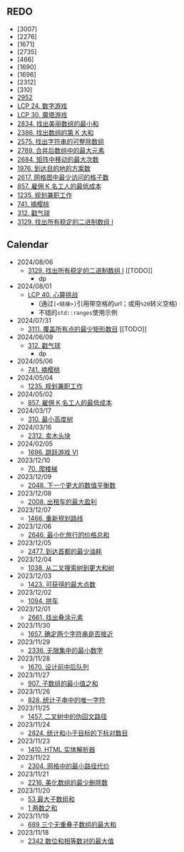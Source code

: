 ## REDO

- [3007]
- [2276]
- [1671]
- [2735]
- [466]
- [1690]
- [1696]
- [2312]
- [310]
- [2952](2952/readme.md)
- [LCP 24. 数字游戏](https://leetcode.cn/problems/5TxKeK/)
- [LCP 30. 魔塔游戏](https://leetcode.cn/problems/p0NxJO/)
- [2834. 找出美丽数组的最小和](2834/readme.md)
- [2386. 找出数组的第 K 大和](2386/readme.md)
- [2575. 找出字符串的可整除数组](2575/readme.md)
- [2789. 合并后数组中的最大元素](2789/readme.md)
- [2684. 矩阵中移动的最大次数](2684/readme.md)
- [1976. 到达目的地的方案数](1976/readme.md)
- [2617. 网格图中最少访问的格子数](2617/readme.md)
- [857. 雇佣 K 名工人的最低成本](857/readme.md)
- [1235. 规划兼职工作](1235/readme.md)
- [741. 摘樱桃](741/readme.md)
- [312. 戳气球](https://leetcode.cn/problems/burst-balloons)
- [3129. 找出所有稳定的二进制数组 I](https://leetcode.cn/problems/find-all-possible-stable-binary-arrays-i/)

## Calendar

- 2024/08/06
  - [3129. 找出所有稳定的二进制数组 I](3129/readme.md) [[TODO]]
    - dp
- 2024/08/01
  - [LCP 40. 心算挑战](<LCP 40/readme.md>)
    - (通过`[<链接>]`引用带空格的url；或用`%20`转义空格)
    - 不错的`std::ranges`使用示例
- 2024/07/31
  - [3111. 覆盖所有点的最少矩形数目](3111/readme.md) [[TODO]]
- 2024/06/09
  - [312. 戳气球](312/readme.md)
    - dp
- 2024/05/06
  - [741. 摘樱桃](741/readme.md)
- 2024/05/04
  - [1235. 规划兼职工作](1235/readme.md)
- 2024/05/02
  - [857. 雇佣 K 名工人的最低成本](857/readme.md)
- 2024/03/17
  - [310. 最小高度树](310/readme.md)
- 2024/03/16
  - [2312. 卖木头块](2312/readme.md)
- 2024/02/05
  - [1696. 跳跃游戏 VI](1696/readme.md)
- 2023/12/10
  - [70. 爬楼梯](70/readme.md)
- 2023/12/09
  - [2048. 下一个更大的数值平衡数](2048/readme.md)
- 2023/12/08
  - [2008. 出租车的最大盈利](2008/readme.md)
- 2023/12/07
  - [1466. 重新规划路线](1466/readme.md)
- 2023/12/06
  - [2646. 最小化旅行的价格总和](2646/readme.md)
- 2023/12/05
  - [2477. 到达首都的最少油耗](2477/readme.md)
- 2023/12/04
  - [1038. 从二叉搜索树到更大和树](1038/readme.md)
- 2023/12/03
  - [1423. 可获得的最大点数](1423/readme.md)
- 2023/12/02
  - [1094. 拼车](1094/readme.md)
- 2023/12/01
  - [2661. 找出叠涂元素](2661/readme.md)
- 2023/11/30
  - [1657. 确定两个字符串是否接近](1657/readme.md)
- 2023/11/29
  - [2336. 无限集中的最小数字](2336/readme.md)
- 2023/11/28
  - [1670. 设计前中后队列](TODO)
- 2023/11/27
  - [907. 子数组的最小值之和](907/readme.md)
- 2023/11/26
  - [828. 统计子串中的唯一字符](828/readme.md)
- 2023/11/25
  - [1457. 二叉树中的伪回文路径](1457/readme.md)
- 2023/11/24
  - [2824. 统计和小于目标的下标对数目](2824/readme.md)
- 2023/11/23
  - [1410. HTML 实体解析器](1410/readme.md)
- 2023/11/22
  - [2304. 网格中的最小路径代价](2304/readme.md)
- 2023/11/21
  - [2216. 美化数组的最少删除数](2216/readme.md)
- 2023/11/20
  - [53 最大子数组和](53/readme.md)
  - [1 两数之和](1/readme.md)
- 2023/11/19
  - [689 三个无重叠子数组的最大和](689/readme.md)
- 2023/11/18
  - [2342 数位和相等数对的最大值](2342/readme.md)
